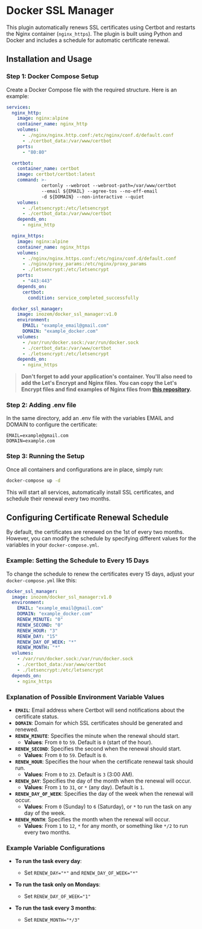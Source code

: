 # Docker SSL Manager

This plugin automatically renews SSL certificates using Certbot and restarts the Nginx container (`nginx_https`). The plugin is built using Python and Docker and includes a schedule for automatic certificate renewal.

## Installation and Usage

### Step 1: Docker Compose Setup

Сreate a Docker Compose file with the required structure. Here is an example:

```yaml
services:
  nginx_http:
    image: nginx:alpine
    container_name: nginx_http
    volumes:
      - ./nginx/nginx.http.conf:/etc/nginx/conf.d/default.conf
      - ./certbot_data:/var/www/certbot
    ports:
      - "80:80"

  certbot:
    container_name: certbot
    image: certbot/certbot:latest
    command: >- 
             certonly --webroot --webroot-path=/var/www/certbot
             --email ${EMAIL} --agree-tos --no-eff-email
             -d ${DOMAIN} --non-interactive --quiet
    volumes:
      - ./letsencrypt:/etc/letsencrypt
      - ./certbot_data:/var/www/certbot
    depends_on:
      - nginx_http

  nginx_https:
    image: nginx:alpine
    container_name: nginx_https
    volumes:
      - ./nginx/nginx.https.conf:/etc/nginx/conf.d/default.conf
      - ./nginx/proxy_params:/etc/nginx/proxy_params
      - ./letsencrypt:/etc/letsencrypt
    ports:
      - "443:443"
    depends_on:
      certbot:
        condition: service_completed_successfully

  docker_ssl_manager:
    image: inozem/docker_ssl_manager:v1.0
    environment:
      EMAIL: "example_email@gmail.com"
      DOMAIN: "example_docker.com"
    volumes:
      - /var/run/docker.sock:/var/run/docker.sock
      - ./certbot_data:/var/www/certbot
      - ./letsencrypt:/etc/letsencrypt
    depends_on:
      - nginx_https
```
> **Don't forget to add your application's container. You'll also need to add the Let's Encrypt and Nginx files. You can copy the Let's Encrypt files and find examples of Nginx files from [this repository](https://github.com/Inozem/letsencrypt-nginx-docker-compose).**


### Step 2: Adding .env file
In the same directory, add an .env file with the variables EMAIL and DOMAIN to configure the certificate:
```.env
EMAIL=example@gmail.com
DOMAIN=example.com
```


### Step 3: Running the Setup
Once all containers and configurations are in place, simply run:

```bash
docker-compose up -d
```
This will start all services, automatically install SSL certificates, and schedule their renewal every two months.



## Configuring Certificate Renewal Schedule
By default, the certificates are renewed on the 1st of every two months. However, you can modify the schedule by specifying different values for the variables in your `docker-compose.yml`.

### Example: Setting the Schedule to Every 15 Days
To change the schedule to renew the certificates every 15 days, adjust your `docker-compose.yml` like this:

```yaml
docker_ssl_manager:
  image: inozem/docker_ssl_manager:v1.0
  environment:
    EMAIL: "example_email@gmail.com"
    DOMAIN: "example_docker.com"
    RENEW_MINUTE: "0"
    RENEW_SECOND: "0"
    RENEW_HOUR: "3"
    RENEW_DAY: "15"
    RENEW_DAY_OF_WEEK: "*"
    RENEW_MONTH: "*"
  volumes:
    - /var/run/docker.sock:/var/run/docker.sock
    - ./certbot_data:/var/www/certbot
    - ./letsencrypt:/etc/letsencrypt
  depends_on:
    - nginx_https
```
### Explanation of Possible Environment Variable Values

- **`EMAIL`**: Email address where Certbot will send notifications about the certificate status.
- **`DOMAIN`**: Domain for which SSL certificates should be generated and renewed.
- **`RENEW_MINUTE`**: Specifies the minute when the renewal should start.  
  - **Values**: From `0` to `59`. Default is `0` (start of the hour).
- **`RENEW_SECOND`**: Specifies the second when the renewal should start.  
  - **Values**: From `0` to `59`. Default is `0`.
- **`RENEW_HOUR`**: Specifies the hour when the certificate renewal task should run.  
  - **Values**: From `0` to `23`. Default is `3` (3:00 AM).
- **`RENEW_DAY`**: Specifies the day of the month when the renewal will occur.  
  - **Values**: From `1` to `31`, or `*` (any day). Default is `1`.
- **`RENEW_DAY_OF_WEEK`**: Specifies the day of the week when the renewal will occur.  
  - **Values**: From `0` (Sunday) to `6` (Saturday), or `*` to run the task on any day of the week.
- **`RENEW_MONTH`**: Specifies the month when the renewal will occur.  
  - **Values**: From `1` to `12`, `*` for any month, or something like `*/2` to run every two months.

### Example Variable Configurations

- **To run the task every day**:  
  - Set `RENEW_DAY="*"` and `RENEW_DAY_OF_WEEK="*"`
  
- **To run the task only on Mondays**:  
  - Set `RENEW_DAY_OF_WEEK="1"`

- **To run the task every 3 months**:  
  - Set `RENEW_MONTH="*/3"`
